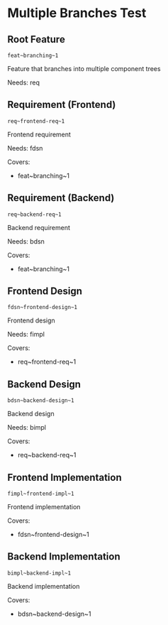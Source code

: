 # Multiple Branches Test

## Root Feature
`feat~branching~1`

Feature that branches into multiple component trees

Needs: req

## Requirement (Frontend)
`req~frontend-req~1`

Frontend requirement

Needs: fdsn

Covers:
- feat~branching~1

## Requirement (Backend)
`req~backend-req~1`

Backend requirement

Needs: bdsn

Covers:
- feat~branching~1

## Frontend Design
`fdsn~frontend-design~1`

Frontend design

Needs: fimpl

Covers:
- req~frontend-req~1

## Backend Design
`bdsn~backend-design~1`

Backend design

Needs: bimpl

Covers:
- req~backend-req~1

## Frontend Implementation
`fimpl~frontend-impl~1`

Frontend implementation

Covers:
- fdsn~frontend-design~1

## Backend Implementation
`bimpl~backend-impl~1`

Backend implementation

Covers:
- bdsn~backend-design~1
